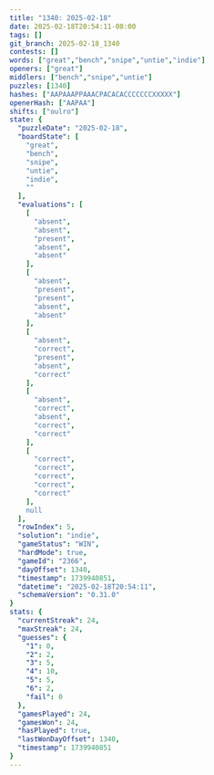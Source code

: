 ```yaml
---
title: "1340: 2025-02-18"
date: 2025-02-18T20:54:11-08:00
tags: []
git_branch: 2025-02-18_1340
contests: []
words: ["great","bench","snipe","untie","indie"]
openers: ["great"]
middlers: ["bench","snipe","untie"]
puzzles: [1340]
hashes: ["AAPAAAPPAAACPACACACCCCCCCXXXXX"]
openerHash: ["AAPAA"]
shifts: ["oulro"]
state: {
  "puzzleDate": "2025-02-18",
  "boardState": [
    "great",
    "bench",
    "snipe",
    "untie",
    "indie",
    ""
  ],
  "evaluations": [
    [
      "absent",
      "absent",
      "present",
      "absent",
      "absent"
    ],
    [
      "absent",
      "present",
      "present",
      "absent",
      "absent"
    ],
    [
      "absent",
      "correct",
      "present",
      "absent",
      "correct"
    ],
    [
      "absent",
      "correct",
      "absent",
      "correct",
      "correct"
    ],
    [
      "correct",
      "correct",
      "correct",
      "correct",
      "correct"
    ],
    null
  ],
  "rowIndex": 5,
  "solution": "indie",
  "gameStatus": "WIN",
  "hardMode": true,
  "gameId": "2366",
  "dayOffset": 1340,
  "timestamp": 1739940851,
  "datetime": "2025-02-18T20:54:11",
  "schemaVersion": "0.31.0"
}
stats: {
  "currentStreak": 24,
  "maxStreak": 24,
  "guesses": {
    "1": 0,
    "2": 2,
    "3": 5,
    "4": 10,
    "5": 5,
    "6": 2,
    "fail": 0
  },
  "gamesPlayed": 24,
  "gamesWon": 24,
  "hasPlayed": true,
  "lastWonDayOffset": 1340,
  "timestamp": 1739940851
}
---
```

<!-- more -->
